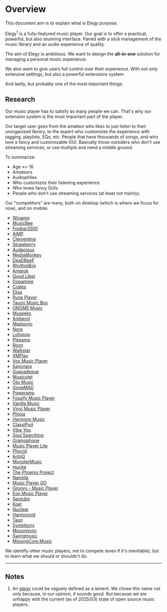 # Overview
This document aim is to explain what is Elegy purpose.

Elegy<sup>1</sup> is a fully-featured music player. 
Our goal is to offer a practical, powerful, but also stunning interface.
Paired with a slick management of the music library and an audio experience of quality.

The aim of Elegy is ambitious. We want to design the **all-in-one** solution for managing a personal music experience.

We also want to give users full control over their experience. With not only extensive settings, but also a powerful extensions system.

And lastly, but probably one of the most important things: 

## Research
Our music player has to satisfy as many people we can. That's why our extension system is the most important part of the player.

Our target user goes from the amateur who likes to just listen to their unorganized library, to the expert who customizes the experience with tagging, playlists, EQs, etc.
People that have thousands of songs, and who love a fancy and customizable GUI.
Basically those outsiders who don't use streaming services, or use multiple and need a middle ground.

To summarize:
- Age ≈> 16
- Amateurs
- Audiophiles
- Who customizes their listening experience
- Who loves fancy GUIs
- People who don't use streaming services (at least not mainly).

Our "competitors" are many, both on desktop (which is where we focus for now), and on mobile:
- [Winamp](https://winamp.com/player)
- [MusicBee](https://www.getmusicbee.com/)
- [Foobar2000](http://www.foobar2000.org/)
- [AIMP](https://www.aimp.ru/)
- [Clementine](https://www.clementine-player.org/)
- [Strawberry](https://www.strawberrymusicplayer.org/)
- [Audacious](http://audacious-media-player.org/)
- [MediaMonkey](http://www.mediamonkey.com/)
- [DeaDBeeF](https://deadbeef.sourceforge.io/)
- [RhythmBox](https://wiki.gnome.org/Apps/Rhythmbox)
- [Amarok](https://amarok.kde.org/)
- [Quod Libet](https://quodlibet.readthedocs.org/en/latest/)
- [Dopamine](https://digimezzo.github.io/site/software)
- [Crates](https://crates.app/)
- [Elisa](https://apps.kde.org/elisa)
- [Rune Player](https://rune.not.ci/)
- [Tauon Music Box](https://tauonmusicbox.rocks/)
- [GNOME Music](https://wiki.gnome.org/Apps/Music)
- [Museeks](http://museeks.io/)
- [Amberol](https://gitlab.gnome.org/ebassi/amberol)
- [Madsonic](http://www.madsonic.org/)
- [Nora](https://noramusic.netlify.app/)
- [Lollypop](https://gitlab.gnome.org/World/lollypop)
- [Plexamp](https://www.plex.tv/plexamp/)
- [Roon](https://roon.app/)
- [Walkstar](https://www.cromulentlabs.com/walkstar/)
- [XMPlay](https://www.un4seen.com/xmplay.html)
- [Vox Music Player](https://vox.rocks/)
- [Sayonara](https://sayonara-player.com/)
- [Guayadeque](https://www.guayadeque.org/)
- [Musicolet](https://krosbits.in/musicolet/)
- [Oto Music](https://play.google.com/store/apps/details?id=com.piyush.music&hl=it)
- [GoneMAD](https://gonemadmusicplayer.blogspot.com/)
- [Poweramp](https://powerampapp.com/it/)
- [Fossify Music Player](https://github.com/FossifyOrg/Music-Player)
- [Vanilla Music](https://github.com/vanilla-music/vanilla)
- [Vinyl Music Player](https://github.com/VinylMusicPlayer/VinylMusicPlayer)
- [Phiola](https://github.com/stsaz/phiola)
- [Harmony Music](https://github.com/anandnet/Harmony-Music)
- [ClassiPod](https://adeeteya.github.io/Classipod/)
- [Vibe You](https://you-apps.net/)
- [Soul Searching](https://github.com/enteraname74/SoulSearching)
- [Gramophone](https://github.com/AkaneTan/Gramophone)
- [Music Player Lite](https://github.com/AP-Atul/music_player_lite)
- [Phocid](https://sunsetware.org/phocid)
- [AntiiQ](https://codeberg.org/coleblvck/AntiiQ)
- [MonsterMusic](https://github.com/ZTFtrue/MonsterMusic)
- [mucke](https://github.com/moritz-weber/mucke)
- [The Phoenix Project](https://github.com/shaan-mephobic/The-Phoenix-Project)
- [Namida](https://github.com/namidaco/namida)
- [Music Player GO](https://github.com/enricocid/Music-Player-GO)
- [Groovy - Music Player](https://play.google.com/store/apps/details?id=com.bitmavrick.groovy)
- [Eon Music Player](https://play.google.com/store/apps/details?id=qijaz221.github.io.musicplayer&hl=it)
- [Spotube](https://github.com/KRTirtho/spotube)
- [Koel](https://github.com/koel/koel)
- [Nuclear](https://github.com/nukeop/nuclear)
- [Harmonoid](https://github.com/harmonoid/harmonoid)
- [Taon](https://github.com/Taiko2k/Tauon)
- [Symphony](https://github.com/zyrouge/symphony)
- [Mooonsync](https://github.com/Moosync/Moosync)
- [Swingmusic](https://github.com/swingmx/swingmusic)
- [MissingCore Music](https://github.com/MissingCore/Music)

We identify other music players, not to compete (even if it's inevitable), but to learn what we should or shouldn't do.

-----------------------------------------------------
## Notes
1. An [elegy](https://en.wikipedia.org/wiki/Elegy) could be vaguely defined as a lament. We chose this name not only because, in our opinion, it sounds good. But because we are unhappy with the current (as of 2025/03) state of open source music players.